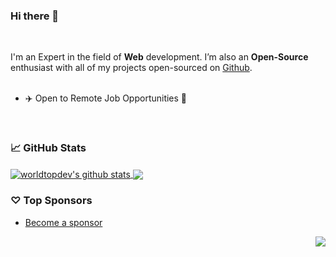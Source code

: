 ### Hi there 👋

<!--
**worldtopdev/worldtopdev** is a ✨ _special_ ✨ repository because its `README.md` (this file) appears on your GitHub profile.

Here are some ideas to get you started:

- 🔭 I’m currently working on ...
- 🌱 I’m currently learning ...
- 👯 I’m looking to collaborate on ...
- 🤔 I’m looking for help with ...
- 💬 Ask me about ...
- 📫 How to reach me: ...
- 😄 Pronouns: ...
- ⚡ Fun fact: ...
-->
<br/>


I'm an Expert in the field of **Web** development. I’m also an **Open-Source** enthusiast with all of my projects open-sourced on [Github](https://github.com/worldtopdev?tab=repositories).
<br/>
<br/>

- ✈️ Open to Remote Job Opportunities 🍻

<br/>

### 📈 GitHub Stats


<a href="https://github.com/worldtopdev?tab=repositories">
  <img align="center" src="https://github-readme-stats.vercel.app/api?username=worldtopdev&show_icons=true&count_private=true&include_all_commits=true&line_height=21&show_icons=true&theme=vue&hide_border=true" alt="worldtopdev's github stats" />
</a>
<a href="https://github.com/worldtopdev?tab=repositories">
  <!-- Change the `github-readme-stats.anuraghazra1.vercel.app` to `github-readme-stats.vercel.app`  -->
  <img align="center" src="https://github-readme-stats.vercel.app/api/top-langs/?username=worldtopdev&show_icons=true&layout=compact&theme=vue&hide_border=true&langs_count=8" />
</a>

### ♡ Top Sponsors

- [Become a sponsor](https://github.com/sponsors/worldtopdev)

<img src="https://komarev.com/ghpvc/?username=worldtopdev&color=blue&style=flat-square&label=visitors" align="right" />
